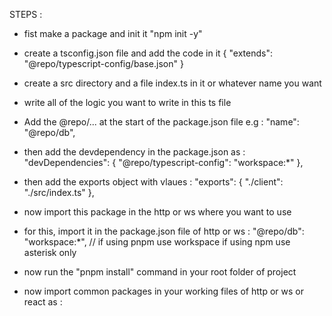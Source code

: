 STEPS :

- fist make a package and init it "npm init -y"

- create a tsconfig.json file and add the code in it
  {
  "extends": "@repo/typescript-config/base.json"
  }

- create a src directory and a file index.ts in it or whatever name you want

- write all of the logic you want to write in this ts file

- Add the @repo/... at the start of the package.json file
  e.g : "name": "@repo/db",

- then add the devdependency in the package.json as :
  "devDependencies": {
  "@repo/typescript-config": "workspace:\*"
  },
- then add the exports object with vlaues :
  "exports": {
  "./client": "./src/index.ts"
  },

- now import this package in the http or ws where you want to use
- for this, import it in the package.json file of http or ws :
  "@repo/db": "workspace:\*",
  // if using pnpm use workspace if using npm use asterisk only

- now run the "pnpm install" command in your root folder of project

- now import common packages in your working files of http or ws or react as :